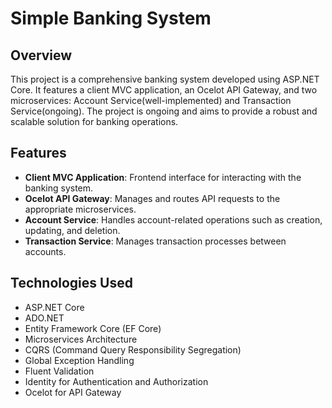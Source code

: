 # Simple Banking System

## Overview
This project is a comprehensive banking system developed using ASP.NET Core. It features a client MVC application, an Ocelot API Gateway, and two  microservices: Account Service(well-implemented) and Transaction Service(ongoing). The project is ongoing and aims to provide a robust and scalable solution for banking operations.

## Features
- **Client MVC Application**: Frontend interface for interacting with the banking system.
- **Ocelot API Gateway**: Manages and routes API requests to the appropriate microservices.
- **Account Service**: Handles account-related operations such as creation, updating, and deletion.
- **Transaction Service**: Manages transaction processes between accounts.

## Technologies Used
- ASP.NET Core
- ADO.NET
- Entity Framework Core (EF Core)
- Microservices Architecture
- CQRS (Command Query Responsibility Segregation)
- Global Exception Handling
- Fluent Validation
- Identity for Authentication and Authorization
- Ocelot for API Gateway
